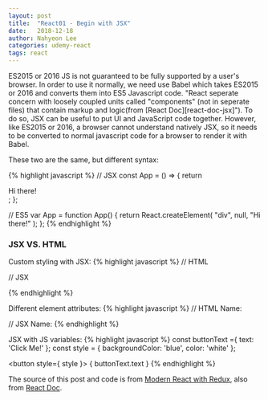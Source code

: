 ```yaml
---
layout: post
title:  "React01 - Begin with JSX"
date:   2018-12-18
author: Nahyeon Lee
categories: udemy-react
tags: react
---
```


<p class="intro"><span class="dropcap">E</span>S2015 or 2016 JS is not guaranteed to be fully supported by a user's browser. In order to use it normally, we need use Babel which takes ES2015 or 2016 and converts them into ES5 Javascript code. 
"React seperate concern with loosely coupled units called "components" (not in seperate files) that contain markup and logic(from [React Doc][react-doc-jsx]"). To do so, JSX can be useful to put UI and JavaScript code together. However, like ES2015 or 2016, a browser cannot understand natively JSX, so it needs to be converted to normal javascript code for a browser to render it with Babel.</p>

These two are the same, but different syntax:

{% highlight javascript  %}
// JSX
const App = () => {
	return <div>Hi there!</div>; 
};

// ES5
var App = function App() {
	return React.createElement(
		"div",
		null,
		"Hi there!"
	);
};
{% endhighlight %}

### JSX VS. HTML
Custom styling with JSX:
{% highlight javascript  %}
// HTML 
<div style="background-color: red;"></div>

// JSX
<div style={{backgroundColor: 'red'}}></div>
{% endhighlight %}

Different element attributes:
{% highlight javascript  %}
// HTML 
<label class="label" for="name">Name:</label>

// JSX
<label className="label" htmlFor="name">Name:</label>
{% endhighlight %}

JSX with JS variables:
{% highlight javascript  %}
const buttonText ={ text: 'Click Me!' };
const style = { backgroundColor: 'blue', color: 'white' };

<button style={ style }>
	{ buttonText.text }
</button>
{% endhighlight %}

The source of this post and code is from [Modern React with Redux][udemy-react], also from [React Doc][react-doc].

[udemy-react]: https://www.udemy.com/react-redux/
[react-doc]: https://reactjs.org/docs/getting-started.html
[react-doc-jsx]: https://reactjs.org/docs/introducing-jsx.html
